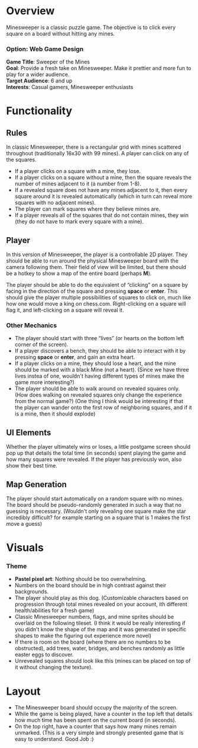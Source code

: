 # Overview
Minesweeper is a classic puzzle game. The objective is to click every square on a board without hitting any mines.

### Option: Web Game Design
**Game Title**: Sweeper of the Mines  
**Goal**: Provide a fresh take on Minesweeper. Make it prettier and more fun to play for a wider audience.  
**Target Audience**: 6 and up  
**Interests**: Casual gamers, Minesweeper enthusiasts  

# Functionality

## Rules
In classic Minesweeper, there is a rectangular grid with mines scattered throughout (traditionally 16x30 with 99 mines). A player can click on any of the squares.

- If a player clicks on a square with a mine, they lose.
- If a player clicks on a square without a mine, then the square reveals the number of mines adjacent to it (a number from 1-8).
- If a revealed square does not have any mines adjacent to it, then every square around it is revealed automatically (which in turn can reveal more squares with no adjacent mines).
- The player can mark squares where they believe mines are.
- If a player reveals all of the squares that do not contain mines, they win (they do not have to mark every square with a mine).

## Player
In this version of Minesweeper, the player is a controllable 2D player. They should be able to run around the physical Minesweeper board with the camera following them. Their field of view will be limited, but there should be a hotkey to show a map of the entire board (perhaps **M**).

The player should be able to do the equivalent of “clicking” on a square by facing in the direction of the square and pressing **space** or **enter**. This should give the player multiple possibilities of squares to click on, much like how one would move a king on chess.com. Right-clicking on a square will flag it, and left-clicking on a square will reveal it.


### Other Mechanics
- The player should start with three “lives” (or hearts on the bottom left corner of the screen).
- If a player discovers a bench, they should be able to interact with it by pressing **space** or **enter**, and gain an extra heart.
- If a player clicks on a mine, they should lose a heart, and the mine should be marked with a black Mine (not a heart).
(Since we have three lives instea of one, wouldn't having different types of mines make the game more interesting?)
- The player should be able to walk around on revealed squares only.
(How does walking on revealed squares only change the experience from the normal game?)
(One thing I think would be interesting if that the player can wander onto the first row of neighboring squares, and if it is a mine, then it should explode)

## UI Elements
Whether the player ultimately wins or loses, a little postgame screen should pop up that details the total time (in seconds) spent playing the game and how many squares were revealed. If the player has previously won, also show their best time.


## Map Generation
The player should start automatically on a random square with no mines.  
The board should be pseudo-randomly generated in such a way that no guessing is necessary.
(Wouldn't only revealing one square make the star incredibly difficult? for example starting on a square that is 1 makes the first move a guess)

# Visuals

### Theme
- **Pastel pixel art**: Nothing should be too overwhelming.
- Numbers on the board should be in high contrast against their backgrounds.
- The player should play as this dog. (Customizable characters based on progression through total mines revealed on your account, ith different health/abilities for a fresh game)
- Classic Minesweeper numbers, flags, and mine sprites should be overlaid on the following tileset.
(I think it would be really interesting if you didn't know the shape of the map and it was generated in specific shapes to make the figuring out experience more novel)
- If there is room on the board (where there are no numbers to be obstructed), add trees, water, bridges, and benches randomly as little easter eggs to discover.
- Unrevealed squares should look like this (mines can be placed on top of it without changing the texture).

# Layout
- The Minesweeper board should occupy the majority of the screen.
- While the game is being played, have a counter in the top left that details how much time has been spent on the current board (in seconds).
- On the top right, have a counter that says how many mines remain unmarked.
(This is a very simple and strongly presented game that is easy to understand. Good Job :)
